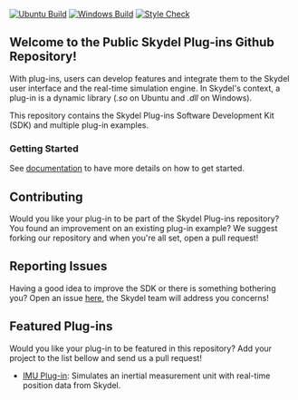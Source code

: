 [![Ubuntu Build](https://github.com/learn-orolia/skydel-plug-ins/actions/workflows/ubuntu_build.yml/badge.svg)](https://github.com/learn-orolia/skydel-plug-ins/actions/workflows/ubuntu_build.yml)
[![Windows Build](https://github.com/learn-orolia/skydel-plug-ins/actions/workflows/windows_build.yml/badge.svg)](https://github.com/learn-orolia/skydel-plug-ins/actions/workflows/windows_build.yml)
[![Style Check](https://github.com/learn-orolia/skydel-plug-ins/actions/workflows/style_check.yml/badge.svg)](https://github.com/learn-orolia/skydel-plug-ins/actions/workflows/style_check.yml)

## Welcome to the Public Skydel Plug-ins Github Repository!

With plug-ins, users can develop features and integrate them to the Skydel user interface and the real-time simulation engine. In Skydel's context, a plug-in is a dynamic library (*.so* on Ubuntu and *.dll* on Windows).

This repository contains the Skydel Plug-ins Software Development Kit (SDK) and multiple plug-in examples.

### Getting Started

See [documentation](https://skydel.gitbook.io/skydel-plug-ins-documentation/) to have more details on how to get started.

## Contributing

Would you like your plug-in to be part of the Skydel Plug-ins repository? You found an improvement on an existing plug-in example? We suggest forking our repository and when you're all set, open a pull request!

## Reporting Issues

Having a good idea to improve the SDK or there is something bothering you? Open an issue [here](https://github.com/learn-orolia/skydel-plug-ins/issues/new/choose), the Skydel team will address you concerns!

## Featured Plug-ins

Would you like your plug-in to be featured in this repository? Add your project to the list bellow and send us a pull request!

- [IMU Plug-in](https://github.com/learn-orolia/skydel-plug-ins/tree/master/source/example/imu_plugin): Simulates an inertial measurement unit with real-time position data from Skydel.
